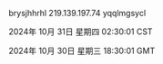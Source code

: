 brysjhhrhl 219.139.197.74 yqqlmgsycl

2024年 10月 31日 星期四 02:30:01 CST

2024年 10月 30日 星期三 18:30:01 GMT
